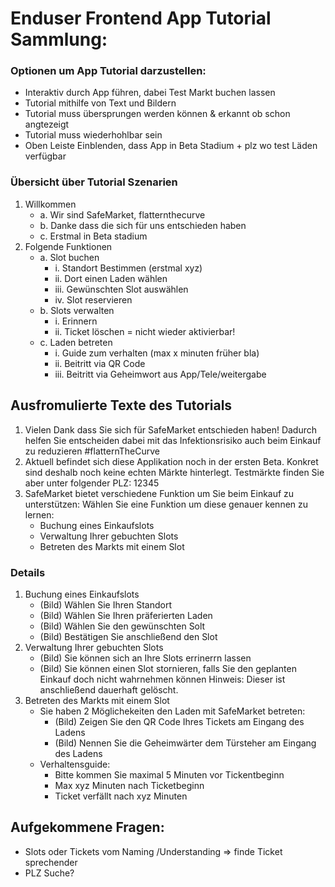 # Enduser Frontend App Tutorial Sammlung:

### Optionen um App Tutorial darzustellen:
-	Interaktiv durch App führen, dabei Test Markt buchen lassen
-	Tutorial mithilfe von Text und Bildern 
-   Tutorial muss übersprungen werden können & erkannt ob schon angtezeigt
-   Tutorial muss wiederhohlbar sein
-	Oben Leiste Einblenden, dass App in Beta Stadium + plz wo test Läden verfügbar

### Übersicht über Tutorial Szenarien
1.	Willkommen
    * a.	Wir sind SafeMarket, flatternthecurve
    * b.	Danke dass die sich für uns entschieden haben
    * c.	Erstmal in Beta stadium 
2.	Folgende Funktionen
    * a.	Slot buchen
        * i.	Standort Bestimmen (erstmal xyz)
        * ii.	Dort einen Laden wählen
        * iii.	Gewünschten Slot auswählen
        * iv.	Slot reservieren
    * b.	Slots verwalten
        * i.	Erinnern
        * ii.	Ticket löschen = nicht wieder aktivierbar!
    * c.	Laden betreten
        * i.	Guide zum verhalten (max x minuten früher bla)
        * ii.	Beitritt via QR Code
        * iii.	Beitritt via Geheimwort aus App/Tele/weitergabe



## Ausfromulierte Texte des Tutorials 
1. Vielen Dank dass Sie sich für SafeMarket entschieden haben! Dadurch helfen Sie entscheiden dabei mit das Infektionsrisiko auch beim Einkauf zu reduzieren #flatternTheCurve 
2. Aktuell befindet sich diese Applikation noch in der ersten Beta. Konkret sind deshalb noch keine echten Märkte hinterlegt. Testmärkte finden Sie aber unter folgender PLZ: 12345
3. SafeMarket bietet verschiedene Funktion um Sie beim Einkauf zu unterstützen: Wählen Sie eine Funktion um diese genauer kennen zu lernen:
    - Buchung eines Einkaufslots
    - Verwaltung Ihrer gebuchten Slots
    - Betreten des Markts mit einem Slot

### Details 
1. Buchung eines Einkaufslots
    - (Bild) Wählen Sie Ihren Standort
    - (Bild) Wählen Sie Ihren präferierten Laden
    - (Bild) Wählen Sie den gewünschten Solt
    - (Bild) Bestätigen Sie anschließend den Slot
2. Verwaltung Ihrer gebuchten Slots
    - (Bild) Sie können sich an Ihre Slots errinerrn lassen
    - (Bild) Sie können einen Slot stornieren, falls Sie den geplanten Einkauf doch nicht wahrnehmen können Hinweis: Dieser ist anschließend dauerhaft gelöscht.
3. Betreten des Markts mit einem Slot
    - Sie haben 2 Möglichekeiten den Laden mit SafeMarket betreten:
        - (Bild) Zeigen Sie den QR Code Ihres Tickets am Eingang des Ladens
        - (Bild) Nennen Sie die Geheimwärter dem Türsteher am Eingang des Ladens
    - Verhaltensguide:
        - Bitte kommen Sie maximal 5 Minuten vor Tickentbeginn
        - Max xyz Minuten nach Ticketbeginn
        - Ticket verfällt nach xyz Minuten

## Aufgekommene Fragen:
- Slots oder Tickets vom Naming /Understanding => finde Ticket sprechender
- PLZ Suche?
